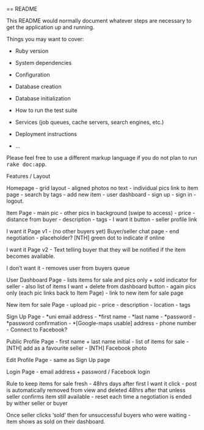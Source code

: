 == README

This README would normally document whatever steps are necessary to get the
application up and running.

Things you may want to cover:

* Ruby version

* System dependencies

* Configuration

* Database creation

* Database initialization

* How to run the test suite

* Services (job queues, cache servers, search engines, etc.)

* Deployment instructions

* ...


Please feel free to use a different markup language if you do not plan to run
<tt>rake doc:app</tt>.



Features / Layout

Homepage - grid layout - aligned photos no text - individual pics link to item page - search by tags - add new item - user dashboard - sign up - sign in - logout.

Item Page - main pic - other pics in background (swipe to access) - price - distance from buyer - description - tags - I want it button - seller profile link

I want it Page v1 - (no other buyers yet) Buyer/seller chat page - end negotiation - placeholder? [NTH] green dot to indicate if online

I want it Page v2 - Text telling buyer that they will be notified if the item becomes available.

I don’t want it - removes user from buyers queue

User Dashboard Page - lists items for sale and pics only + sold indicator for seller - also list of items I want + delete from dashboard button - again pics only (each pic links back to Item Page) - link to new item for sale page

New item for sale Page - upload pic - price - description - location - tags

Sign Up Page - *uni email address - *first name - *last name - *password - *password confirmation - *[Google-maps usable] address - phone number - Connect to Facebook?

Public Profile Page - first name + last name initial - list of items for sale - [NTH] add as a favourite seller - [NTH] Facebook photo

Edit Profile Page - same as Sign Up page

Login Page - email address + password / Facebook login

Rule to keep items for sale fresh - 48hrs days after first I want it click - post is automatically removed from view and deleted 48hrs after that unless seller confirms item still available - reset each time a negotiation is ended by wither seller or buyer

Once seller clicks ‘sold’ then for unsuccessful buyers who were waiting - item shows as sold on their dashboard.

